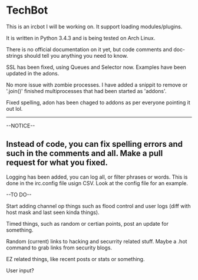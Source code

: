 # TechBot

This is an ircbot I will be working on. It support loading modules/plugins. 

It is written in Python 3.4.3 and is being tested on Arch Linux.

There is no official documentation on it yet, but code comments and doc-strings should tell you anything
you need to know.

SSL has been fixed, using Queues and Selector now. Examples have been updated in the adons.

No more issue with zombie processes. I have added a snippit to remove or '.join()' finished
multiprocesses that had been started as 'addons'.

Fixed spelling, adon has been chaged to addons as per everyone pointing it out lol.


------------------
--NOTICE--

Instead of code, you can fix spelling errors and such in the comments and all. Make a pull request
for what you fixed.
------------------


Logging has been added, you can log all, or filter phrases or words. This is done in the irc.config file
usign CSV. Look at the config file for an example.

--TO DO--

Start adding channel op things such as flood control and user logs (diff with host mask and last seen kinda things).

Timed things, such as random or certian points, post an update for something.

Random (current) links to hacking and securrity related stuff. Maybe a .hot command to grab links from security blogs.

EZ related things, like recent posts or stats or something.

User input?
